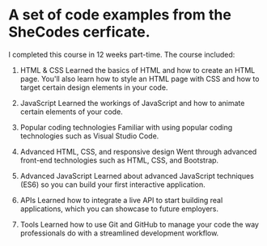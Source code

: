 # A set of code examples from the SheCodes cerficate. 

I completed this course in 12 weeks part-time. The course included:

1. HTML & CSS
Learned the basics of HTML and how to create an HTML page. You'll also learn how to style an HTML page with CSS and how to target certain design elements in your code.

2. JavaScript
Learned the workings of JavaScript and how to animate certain elements of your code.

3. Popular coding technologies
Familiar with using popular coding technologies such as Visual Studio Code.

4. Advanced HTML, CSS, and responsive design
Went through advanced front-end technologies such as HTML, CSS, and Bootstrap.

5. Advanced JavaScript
Learned about advanced JavaScript techniques (ES6) so you can build your first interactive application.

6. APIs
Learned how to integrate a live API to start building real applications, which you can showcase to future employers.

7. Tools
Learned how to use Git and GitHub to manage your code the way professionals do with a streamlined development workflow.
